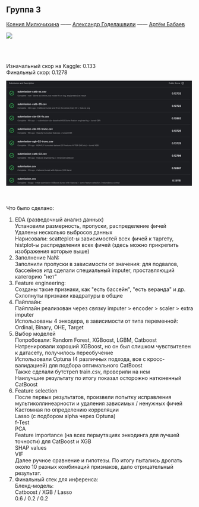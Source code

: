 ## Группа 3
[Ксения Милючихина](https://github.com/horomiii) ——
[Александр Годелашвили](https://github.com/tumpaksewu) ——
[Артём Бабаев](https://github.com/ArtemInDs)

<img src="https://lejdiprifti.com/wp-content/uploads/2024/01/house-price-prediction-1920x1080.webp" width="500">

<br/><br/>

Изначальный скор на Kaggle: 0.133</br>
Финальный скор: 0.1278 </br>

<img src="https://github.com/tumpaksewu/adv-house-prices/blob/main/submissions.jpeg?raw=true" width="500">

</br></br>
Что было сделано:</br>
1. EDA (разведочный анализ данных)</br>
Установили размерность, пропуски, распределение фичей</br>
Удалены несколько выбросов данных</br>
Нарисовали: scatteplot-ы зависимостей всех фичей к таргету, histplot-ы распределения всех фичей (здесь можно прикрепить изображения которые выше)</br>
2. Заполнение NaN:</br>
Заполнили пропуски в зависимости от значения: для подвалов, бассейнов итд сделали специальный imputer, проставляющий категорию "нет"</br>
3. Feature engineering:</br>
Созданы такие признаки, как "есть бассейн", "есть веранда" и др.</br>
Схлопнуты признаки квадратуры в общие</br>
4. Пайплайн:</br>
Пайплайн реализован через связку imputer > encoder > scaler > extra imputer</br>
Использованы 4 энкодера, в зависимости от типа переменной: Ordinal, Binary, OHE, Target</br>
5. Выбор моделей</br>
Попробовали: Random Forest, XGBoost, LGBM, Catboost</br>
Натренировали хороший XGBoost, но он был слишком чувствителен к датасету, получилось переобучение</br>
Использовали Optuna (4 различных подхода, все с кросс-валидацией) для подбора оптимального CatBoost</br>
Также сделали бутстреп train.csv, проверили на нем</br>
Наилучшие результату по итогу показал осторожно натюненный CatBoost</br>
6. Feature selection</br>
После первых результатов, произвели попытку исправления мультиколлинеарности и удаления зависимых / ненужных фичей</br>
Кастомная по определению корреляции</br>
Lasso (с подбором alpha через Optuna)</br>
f-Test</br>
PCA</br>
Feature importance (на всех пермутациях энкодинга для лучшей точности) для CatBoost и XGB</br>
SHAP values</br>
VIF</br>
Далее ручное сравнение и гипотезы. По итогу пытались дропать около 10 разных комбинаций признаков, дало отрицательный результат.</br>
7. Финальный стек для инференса:</br>
Бленд-модель:</br>
Catboost / XGB / Lasso</br> 
0.6 / 0.2 / 0.2</br>
